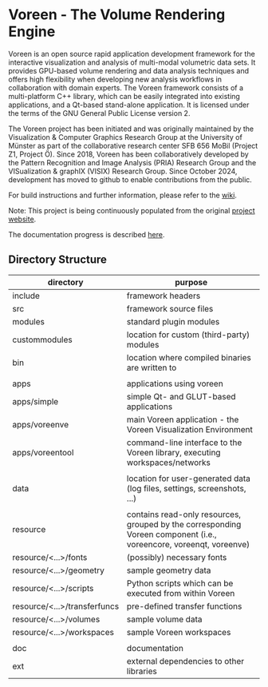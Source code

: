 # Voreen - The Volume Rendering Engine

Voreen is an open source rapid application development framework for the interactive visualization 
and analysis of multi-modal volumetric data sets. It provides GPU-based volume rendering and data 
analysis techniques and offers high flexibility when developing new analysis workflows in 
collaboration with domain experts. The Voreen framework consists of a multi-platform C++ library, 
which can be easily integrated into existing applications, and a Qt-based stand-alone application. 
It is licensed under the terms of the GNU General Public License version 2.

The Voreen project has been initiated and was originally maintained by the Visualization & Computer 
Graphics Research Group at the University of Münster as part of the collaborative research center 
SFB 656 MoBil (Project Z1, Project Ö). Since 2018, Voreen has been collaboratively developed by the Pattern 
Recognition and Image Analysis (PRIA) Research Group and the VISualization & graphIX (VISIX) Research Group.
Since October 2024, development has moved to github to enable contributions from the public.

For build instructions and further information, please refer to the [wiki](https://github.com/voreen-project/voreen/wiki).

Note: This project is being continuously populated from the original [project website](http://voreen.uni-muenster.de).

The documentation progress is described [here](https://github.com/voreen-project/voreen/issues/16).

## Directory Structure


| directory | purpose |
| --------- | ------- |
|include                         | framework headers |
|src                             | framework source files |
|modules                         | standard plugin modules |
|custommodules                   | location for custom (third-party) modules |
|bin                             | location where compiled binaries are written to |
| | |
|apps                            | applications using voreen |
|apps/simple                     | simple Qt- and GLUT-based applications |
|apps/voreenve                   | main Voreen application - the Voreen Visualization Environment |
|apps/voreentool                 | command-line interface to the Voreen library, executing workspaces/networks |
| | |
|data                            | location for user-generated data (log files, settings, screenshots, ...) |
| | |
|resource                        | contains read-only resources, grouped by the corresponding Voreen component (i.e., voreencore, voreenqt, voreenve) |
|resource/<...>/fonts            | (possibly) necessary fonts |
|resource/<...>/geometry         | sample geometry data |
|resource/<...>/scripts          | Python scripts which can be executed from within Voreen |
|resource/<...>/transferfuncs    | pre-defined transfer functions |
|resource/<...>/volumes          | sample volume data |
|resource/<...>/workspaces       | sample Voreen workspaces |
| | |
|doc                             | documentation |
|ext                             | external dependencies to other libraries |
